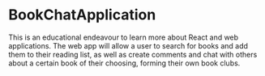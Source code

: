 # BookChatApplication
This is an educational endeavour to learn more about React and web applications. The web app will allow a user to search for books and add them to their reading list, as well as create comments and chat with others about a certain book of their choosing, forming their own book clubs.
